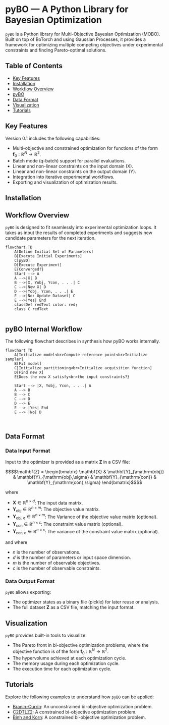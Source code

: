 # pyBO — A Python Library for Bayesian Optimization
`pyBO` is a Python library for Multi-Objective Bayesian Optimization (MOBO). Built on top of BoTorch and using Gaussian Processes, it provides a framework 
for optimizing multiple competing objectives under experimental constraints and finding Pareto-optimal solutions.

## Table of Contents
- [Key Features](#key-features)
- [Installation](#installation)
- [Workflow Overview](#workflow-overview)
- [pyBO](#pybo-internal-workflow)
- [Data Format](#data-format)
- [Visualization](#visualization)
- [Tutorials](#tutorials)

## Key Features
Version 0.1 includes the following capabilities:
- Multi-objective and constrained optimization for functions of the form $\mathbf{f}_0: \mathbb{R}^N \rightarrow \mathbb{R}^2$.
- Batch mode (q-batch) support for parallel evaluations.
- Linear and non-linear constraints on the input domain (X).
- Linear and non-linear constraints on the output domain (Y).
- Integration into iterative experimental workflows.
- Exporting and visualization of optimization results.

## Installation


## Workflow Overview
`pyBO` is designed to fit seamlessly into experimental optimization loops. It takes as input the results of completed experiments and suggests new candidate parameters for the next iteration.

```mermaid
flowchart TD
    A[Define Initial Set of Parameters]
    B[Execute Initial Experiments]
    C[pyBO]
    D[Execute Experiment]
    E{Converged?}
    Start --> A
    A -->|X| B
    B -->|X, Yobj, Ycon, . . .| C
    C -->|New X| D
    D -->|Yobj, Ycon, . . .| E
    E -->|No: Update Dataset| C
    E -->|Yes| End
    classDef redText color: red;
    class C redText
    
```

## pyBO Internal Workflow
The following flowchart describes in synthesis how pyBO works internally.
```mermaid
flowchart TD
    A[Initialize model<br>Compute reference point<br>Initialize sampler]
    B[Fit model]
    C[Initialize partitioning<br>Initialize acquisition function]
    D[Find new X]
    E{Does the new X satisfy<br>the input constraints?}
    
    Start --> |X, Yobj, Ycon, . . .| A
    A --> B
    B --> C
    C --> D
    D --> E
    E --> |Yes| End
    E --> |No| D
    
    
```

## Data Format

### Data Input Format
Input to the optimizer is provided as a matrix $\mathbf{Z}$ in a CSV file:

```math
$$\mathbf{Z} =
\begin{bmatrix}
\mathbf{X} &
\mathbf{Y}_{\mathrm{obj}} &
\mathbf{Y}_{\mathrm{obj},\sigma} &
\mathbf{Y}_{\mathrm{con}} &
\mathbf{Y}_{\mathrm{con},\sigma}
\end{bmatrix}$$
```


where 

- $\mathbf{X} \in \mathbb{R}^{n \times d}$: The input data matrix.
- $\mathbf{Y}_{\mathrm{obj}} \in \mathbb{R}^{n \times m}$: The objective 
  value matrix.
- $\mathbf{Y}_{\mathrm{obj, \sigma}} \in \mathbb{R}^{n \times m}$: The Variance 
  of the objective value matrix (optional).
- $\mathbf{Y}_{\mathrm{con}} \in \mathbb{R}^{n \times c}$: The constraint 
  value matrix (optional).
- $\mathbf{Y}_{\mathrm{con, \sigma}} \in \mathbb{R}^{n \times c}$: The variance 
  of the constraint value matrix (optional).

and where

- $n$ is the number of observations.
- $d$ is the number of parameters or input space dimension.
- $m$ is the number of observable objectives.
- $c$ is the number of observable constraints.

### Data Output Format

`pyBO` allows exporting:
- The optimizer states as a binary file (pickle) for later reuse or analysis.
- The full dataset $\mathbf{Z}$ as a CSV file, matching the input format.

## Visualization
`pyBO` provides built-in tools to visualize:
- The Pareto front in bi-objective optimization problems, where the objective function is of the form $\mathbf{f}_0: \mathbb{R}^N \rightarrow \mathbb{R}^2$.
- The hypervolume achieved at each optimization cycle.
- The memory usage during each optimization cycle.
- The execution time for each optimization cycle.

## Tutorials
Explore the following examples to understand how `pyBO` can be applied:

- [Branin-Currin](tutorials/BraninCurrin.py): An unconstrained bi-objective optimization problem.
- [C2DTLZ2](tutorials/C2DTLZ2.py): A constrained bi-objective optimization problem.
- [Binh and Korn](tutorials/BinhKorn.py): A constrained bi-objective optimization problem.
